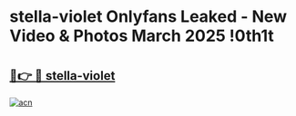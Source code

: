 # stella-violet Onlyfans Leaked - New Video & Photos March 2025 !0th1t

# <h2><a href="https://ilj7fc.iuczelnia.edu.pl?title=stella-violet&ref=0th1t">🔗👉 🔴 stella-violet</a></h2>

[![acn](https://github.com/user-attachments/assets/0f9c940e-d8b0-45ae-aac7-cd30a18b3e1c)](https://ilj7fc.iuczelnia.edu.pl?title=stella-violet&ref=0th1t)

